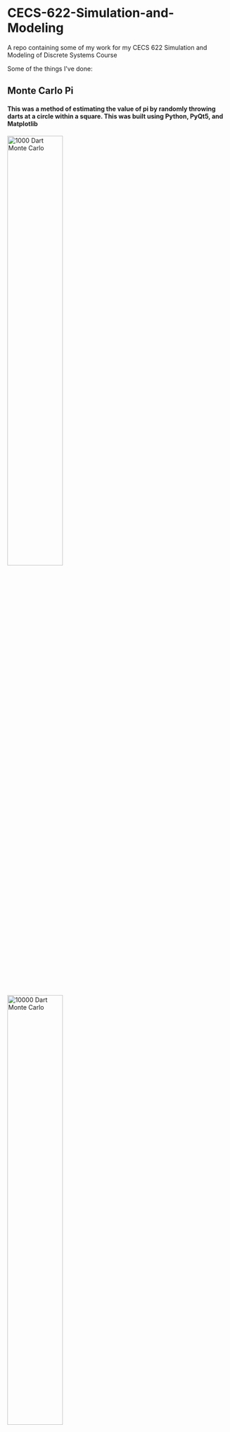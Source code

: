# CECS-622-Simulation-and-Modeling
A repo containing some of my work for my CECS 622 Simulation and Modeling of Discrete Systems Course

Some of the things I've done:

## Monte Carlo Pi
#### This was a method of estimating the value of pi by randomly throwing darts at a circle within a square. This was built using Python, PyQt5, and Matplotlib

<img src="https://user-images.githubusercontent.com/19690086/73229360-86e72480-4147-11ea-8124-6c969b109063.png" alt="1000 Dart Monte Carlo" width="50%" height="50%">
<img src="https://user-images.githubusercontent.com/19690086/73229293-396ab780-4147-11ea-8fa2-4672f8835b2e.png" alt="10000 Dart Monte Carlo" width="50%" height="50%">

## 3D Space Pursuit Simulation
#### This simulation simulated some smart space commanders which chased each other and would destroy the other ship if they were within a specified input α angle and β distance. This was built in the Unity game engine using C#

<img src="https://user-images.githubusercontent.com/19690086/73229970-b1d27800-4149-11ea-973f-d4c31e809534.png" alt="3D Space Pursuit with Rays" width="50%" height="50%">
<img src="https://user-images.githubusercontent.com/19690086/73230062-f5c57d00-4149-11ea-8fc3-ff56f9485a5c.png"  alt="3D Space Pursuit" width="50%" height="50%">

## Inventory Modeling for a Fictional Store
#### This was a model of a fictional store with various uniform random purchase requests, a Gaussian distribution of customer purchases, and variable inputs allowing the user to visualize the results of the simulation with a line chart and a bar chart; it sure felt like I was an Industrial Engineering major during this project.

<img src="https://user-images.githubusercontent.com/19690086/73704298-8e1aaf00-46c0-11ea-8168-0bc82b33a6bf.png"  alt="Inventory_modeling for a fictional store with PyQt" width="50%" height="50%">

## And much more! Check out the Folders above to see the code of each project!
